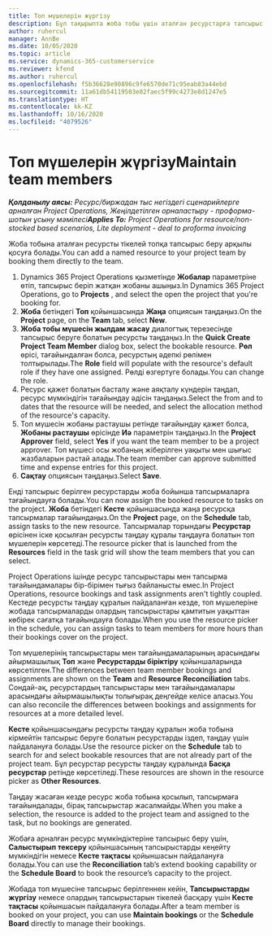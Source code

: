 ```yaml
---
title: Топ мүшелерін жүргізу
description: Бұл тақырыпта жоба тобы үшін аталған ресурстарға тапсырыс беру және оларды тапсырмаларға тағайындау туралы ақпарат берілген.
author: ruhercul
manager: AnnBe
ms.date: 10/05/2020
ms.topic: article
ms.service: dynamics-365-customerservice
ms.reviewer: kfend
ms.author: ruhercul
ms.openlocfilehash: f5b36628e90896c9fe6570de71c95eab83a44ebd
ms.sourcegitcommit: 11a61db54119503e82faec5f99c4273e8d1247e5
ms.translationtype: HT
ms.contentlocale: kk-KZ
ms.lasthandoff: 10/16/2020
ms.locfileid: "4079526"
---
```

# <a name="maintain-team-members"></a><span data-ttu-id="7340c-103">Топ мүшелерін жүргізу</span><span class="sxs-lookup"><span data-stu-id="7340c-103">Maintain team members</span></span>

<span data-ttu-id="7340c-104">_**Қолданылу аясы:** Ресурс/биржадан тыс негіздегі сценарийлерге арналған Project Operations, Жеңілдетілген орналастыру - проформа-шотын ұсыну мәмілесі_</span><span class="sxs-lookup"><span data-stu-id="7340c-104">_**Applies To:** Project Operations for resource/non-stocked based scenarios, Lite deployment - deal to proforma invoicing_</span></span>

<span data-ttu-id="7340c-105">Жоба тобына аталған ресурсты тікелей топқа тапсырыс беру арқылы қосуға болады.</span><span class="sxs-lookup"><span data-stu-id="7340c-105">You can add a named resource to your project team by booking them directly to the team.</span></span>

1. <span data-ttu-id="7340c-106">Dynamics 365 Project Operations қызметінде **Жобалар** параметріне өтіп, тапсырыс беріп жатқан жобаны ашыңыз.</span><span class="sxs-lookup"><span data-stu-id="7340c-106">In Dynamics 365 Project Operations, go to **Projects** , and select the open the project that you're booking for.</span></span>
2. <span data-ttu-id="7340c-107">**Жоба** бетіндегі **Топ** қойыншасында **Жаңа** опциясын таңдаңыз.</span><span class="sxs-lookup"><span data-stu-id="7340c-107">On the **Project** page, on the **Team** tab, select **New**.</span></span> 
3. <span data-ttu-id="7340c-108">**Жоба тобы мүшесін жылдам жасау** диалогтық терезесінде тапсырыс беруге болатын ресурсты таңдаңыз.</span><span class="sxs-lookup"><span data-stu-id="7340c-108">In the **Quick Create Project Team Member** dialog box, select the bookable resource.</span></span> <span data-ttu-id="7340c-109">**Рөл** өрісі, тағайындалған болса, ресурстың әдепкі рөлімен толтырылады.</span><span class="sxs-lookup"><span data-stu-id="7340c-109">The **Role** field will populate with the resource's default role if they have one assigned.</span></span> <span data-ttu-id="7340c-110">Рөлді өзгертуге болады.</span><span class="sxs-lookup"><span data-stu-id="7340c-110">You can change the role.</span></span> 
4. <span data-ttu-id="7340c-111">Ресурс қажет болатын басталу және аяқталу күндерін таңдап, ресурс мүмкіндігін тағайындау әдісін таңдаңыз.</span><span class="sxs-lookup"><span data-stu-id="7340c-111">Select the from and to dates that the resource will be needed, and select the allocation method of the resource's capacity.</span></span> 
5. <span data-ttu-id="7340c-112">Топ мүшесін жобаны растаушы ретінде тағайындау қажет болса, **Жобаны растаушы** өрісінде **Иә** параметрін таңдаңыз.</span><span class="sxs-lookup"><span data-stu-id="7340c-112">In the **Project Approver** field, select **Yes** if you want the team member to be a project approver.</span></span> <span data-ttu-id="7340c-113">Топ мүшесі осы жобаның жіберілген уақыты мен шығыс жазбаларын растай алады.</span><span class="sxs-lookup"><span data-stu-id="7340c-113">The team member can approve submitted time and expense entries for this project.</span></span> 
6. <span data-ttu-id="7340c-114">**Сақтау** опциясын таңдаңыз.</span><span class="sxs-lookup"><span data-stu-id="7340c-114">Select **Save**.</span></span>

<span data-ttu-id="7340c-115">Енді тапсырыс берілген ресурстарды жоба бойынша тапсырмаларға тағайындауға болады.</span><span class="sxs-lookup"><span data-stu-id="7340c-115">You can now assign the booked resource to tasks on the project.</span></span> <span data-ttu-id="7340c-116">**Жоба** бетіндегі **Кесте** қойыншасында жаңа ресурсқа тапсырмалар тағайындаңыз.</span><span class="sxs-lookup"><span data-stu-id="7340c-116">On the **Project** page, on the **Schedule** tab, assign tasks to the new resource.</span></span> <span data-ttu-id="7340c-117">Тапсырмалар торындағы **Ресурстар** өрісінен іске қосылған ресурсты таңдау құралы таңдауға болатын топ мүшелерін көрсетеді.</span><span class="sxs-lookup"><span data-stu-id="7340c-117">The resource picker that is launched from the **Resources** field in the task grid will show the team members that you can select.</span></span>


<span data-ttu-id="7340c-118">Project Operations ішінде ресурс тапсырыстары мен тапсырма тағайындамалары бір-бірімен тығыз байланысты емес.</span><span class="sxs-lookup"><span data-stu-id="7340c-118">In Project Operations, resource bookings and task assignments aren't tightly coupled.</span></span> <span data-ttu-id="7340c-119">Кестеде ресурсты таңдау құралын пайдаланған кезде, топ мүшелеріне жобада тапсырмаларды олардың тапсырыстары қамтитын уақыттан көбірек сағатқа тағайындауға болады.</span><span class="sxs-lookup"><span data-stu-id="7340c-119">When you use the resource picker in the schedule, you can assign tasks to team members for more hours than their bookings cover on the project.</span></span>

<span data-ttu-id="7340c-120">Топ мүшелерінің тапсырыстары мен тағайындамаларының арасындағы айырмашылық **Топ** және **Ресурстарды біріктіру** қойыншаларында көрсетілген.</span><span class="sxs-lookup"><span data-stu-id="7340c-120">The differences between team member bookings and assignments are shown on the **Team** and **Resource Reconciliation** tabs.</span></span> <span data-ttu-id="7340c-121">Сондай-ақ, ресурстардың тапсырыстары мен тағайындамалары арасындағы айырмашылықты толығырақ деңгейде келісе аласыз.</span><span class="sxs-lookup"><span data-stu-id="7340c-121">You can also reconcile the differences between bookings and assignments for resources at a more detailed level.</span></span>

<span data-ttu-id="7340c-122">**Кесте** қойыншасындағы ресурсты таңдау құралын жоба тобына кірмейтін тапсырыс беруге болатын ресурстарды іздеп, таңдау үшін пайдалануға болады.</span><span class="sxs-lookup"><span data-stu-id="7340c-122">Use the resource picker on the **Schedule** tab to search for and select bookable resources that are not already part of the project team.</span></span> <span data-ttu-id="7340c-123">Бұл ресурстар ресурсты таңдау құралында **Басқа ресурстар** ретінде көрсетіледі.</span><span class="sxs-lookup"><span data-stu-id="7340c-123">These resources are shown in the resource picker as **Other Resources**.</span></span>

<span data-ttu-id="7340c-124">Таңдау жасаған кезде ресурс жоба тобына қосылып, тапсырмаға тағайындалады, бірақ тапсырыстар жасалмайды.</span><span class="sxs-lookup"><span data-stu-id="7340c-124">When you make a selection, the resource is added to the project team and assigned to the task, but no bookings are generated.</span></span>

<span data-ttu-id="7340c-125">Жобаға арналған ресурс мүмкіндіктеріне тапсырыс беру үшін, **Салыстырып тексеру** қойыншасының тапсырыстарды кеңейту мүмкіндігін немесе **Кесте тақтасы** қойыншасын пайдалануға болады.</span><span class="sxs-lookup"><span data-stu-id="7340c-125">You can use the **Reconciliation** tab’s extend booking capability or the **Schedule Board** to book the resource’s capacity to the project.</span></span>

<span data-ttu-id="7340c-126">Жобада топ мүшесіне тапсырыс берілгеннен кейін, **Тапсырыстарды жүргізу** немесе олардың тапсырыстарын тікелей басқару үшін **Кесте тақтасы** қойыншасын пайдалануға болады.</span><span class="sxs-lookup"><span data-stu-id="7340c-126">After a team member is booked on your project, you can use **Maintain bookings** or the **Schedule Board** directly to manage their bookings.</span></span>
